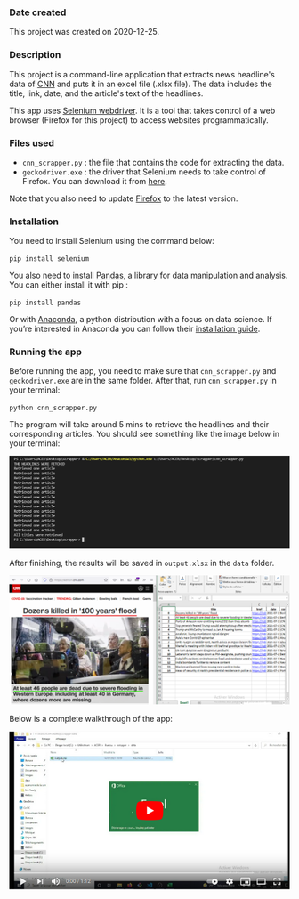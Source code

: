 ### Date created
This project was created on 2020-12-25.

### Description
This project is a command-line application that extracts news headline's data of [CNN](https://edition.cnn.com/) and puts it in an excel file (.xlsx file). The data includes the title, link, date, and the article's text of the headlines. 

This app uses [Selenium webdriver](https://www.selenium.dev/). It is a tool that takes control of a web browser (Firefox for this project) to access websites programmatically. 

### Files used
- `cnn_scrapper.py` : the file that contains the code for extracting the data.
- `geckodriver.exe` : the driver that Selenium needs to take control of Firefox. You can download it from [here](https://github.com/mozilla/geckodriver/releases). 

Note that you also need to update [Firefox](https://www.mozilla.org/en-US/firefox/new/) to the latest version. 

### Installation

You need to install Selenium using the command below:

`pip install selenium`

You also need to install [Pandas](https://pandas.pydata.org/docs/index.html), a library for data manipulation and analysis. You can either install it with pip :

`pip install pandas`

Or with [Anaconda](https://www.anaconda.com/), a python distribution with a focus on data science. If you’re interested in Anaconda you can follow their [installation guide](https://www.anaconda.com/distribution/).

### Running the app

Before running the app, you need to make sure that `cnn_scrapper.py` and `geckodriver.exe` are in the same folder. After that, run `cnn_scrapper.py` in your terminal:

`python cnn_scrapper.py` 

The program will take around 5 mins to retrieve the headlines and their corresponding articles. You should see something like the image below in your terminal: 

![app in terminal in VScode](docs/cnn_scraper_terminal.png)

After finishing, the results will be saved in `output.xlsx` in the `data` folder. 

![The retrieved headlines in output.xlsx](docs/retrieved_title_vs_cnn.png)

Below is a complete walkthrough of the app:

[![App Walkthrough](docs/cnn_yt_vid.png)](https://www.youtube.com/watch?v=ufXxqxkRzAY)





